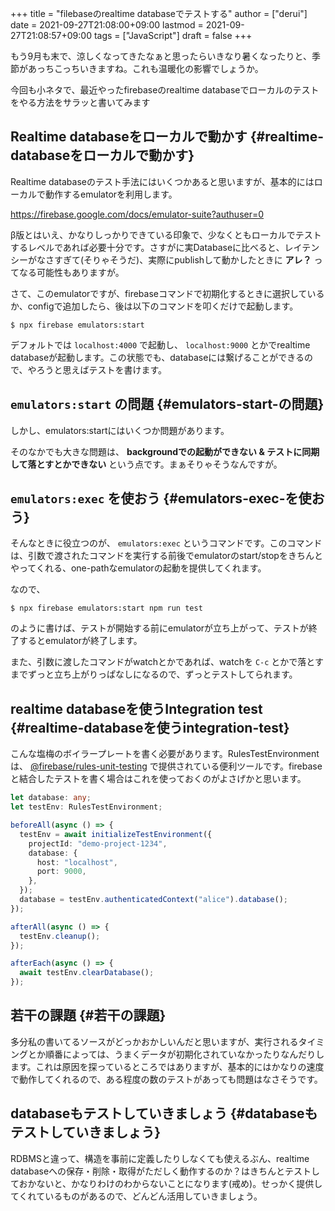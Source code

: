 +++
title = "filebaseのrealtime databaseでテストする"
author = ["derui"]
date = 2021-09-27T21:08:00+09:00
lastmod = 2021-09-27T21:08:57+09:00
tags = ["JavaScript"]
draft = false
+++

もう9月も末で、涼しくなってきたなぁと思ったらいきなり暑くなったりと、季節があっちこっちいきますね。これも温暖化の影響でしょうか。

今回も小ネタで、最近やったfirebaseのrealtime databaseでローカルのテストをやる方法をサラッと書いてみます

<!--more-->


## Realtime databaseをローカルで動かす {#realtime-databaseをローカルで動かす}

Realtime databaseのテスト手法にはいくつかあると思いますが、基本的にはローカルで動作するemulatorを利用します。

<https://firebase.google.com/docs/emulator-suite?authuser=0>

β版とはいえ、かなりしっかりできている印象で、少なくともローカルでテストするレベルであれば必要十分です。さすがに実Databaseに比べると、レイテンシーがなさすぎて(そりゃそうだ)、実際にpublishして動かしたときに **アレ？** ってなる可能性もありますが。

さて、このemulatorですが、firebaseコマンドで初期化するときに選択しているか、configで追加したら、後は以下のコマンドを叩くだけで起動します。

```shell
$ npx firebase emulators:start
```

デフォルトでは `localhost:4000` で起動し、 `localhost:9000` とかでrealtime databaseが起動します。この状態でも、databaseには繋げることができるので、やろうと思えばテストを書けます。


## `emulators:start` の問題 {#emulators-start-の問題}

しかし、emulators:startにはいくつか問題があります。

そのなかでも大きな問題は、 **backgroundでの起動ができない & テストに同期して落とすとかできない** という点です。まぁそりゃそうなんですが。


## `emulators:exec` を使おう {#emulators-exec-を使おう}

そんなときに役立つのが、 `emulators:exec` というコマンドです。このコマンドは、引数で渡されたコマンドを実行する前後でemulatorのstart/stopをきちんとやってくれる、one-pathなemulatorの起動を提供してくれます。

なので、

```shell
$ npx firebase emulators:start npm run test
```

のように書けば、テストが開始する前にemulatorが立ち上がって、テストが終了するとemulatorが終了します。

また、引数に渡したコマンドがwatchとかであれば、watchを `C-c` とかで落とすまでずっと立ち上がりっぱなしになるので、ずっとテストしてられます。


## realtime databaseを使うIntegration test {#realtime-databaseを使うintegration-test}

こんな塩梅のボイラープレートを書く必要があります。RulesTestEnvironmentは、 [@firebase/rules-unit-testing](https://www.npmjs.com/package/@firebase/rules-unit-testing) で提供されている便利ツールです。firebaseと結合したテストを書く場合はこれを使っておくのがよさげかと思います。

```typescript
let database: any;
let testEnv: RulesTestEnvironment;

beforeAll(async () => {
  testEnv = await initializeTestEnvironment({
    projectId: "demo-project-1234",
    database: {
      host: "localhost",
      port: 9000,
    },
  });
  database = testEnv.authenticatedContext("alice").database();
});

afterAll(async () => {
  testEnv.cleanup();
});

afterEach(async () => {
  await testEnv.clearDatabase();
});
```


## 若干の課題 {#若干の課題}

多分私の書いてるソースがどっかおかしいんだと思いますが、実行されるタイミングとか順番によっては、うまくデータが初期化されていなかったりなんだりします。これは原因を探っているところではありますが、基本的にはかなりの速度で動作してくれるので、ある程度の数のテストがあっても問題はなさそうです。


## databaseもテストしていきましょう {#databaseもテストしていきましょう}

RDBMSと違って、構造を事前に定義したりしなくても使えるぶん、realtime databaseへの保存・削除・取得がただしく動作するのか？はきちんとテストしておかないと、かなりわけのわからないことになります(戒め)。せっかく提供してくれているものがあるので、どんどん活用していきましょう。
